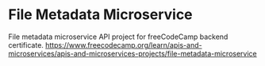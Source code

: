 # File Metadata Microservice

File metadata microservice API project for freeCodeCamp backend certificate.  https://www.freecodecamp.org/learn/apis-and-microservices/apis-and-microservices-projects/file-metadata-microservice

